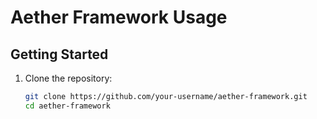 # Aether Framework Usage

## Getting Started

1. Clone the repository:
   ```bash
   git clone https://github.com/your-username/aether-framework.git
   cd aether-framework